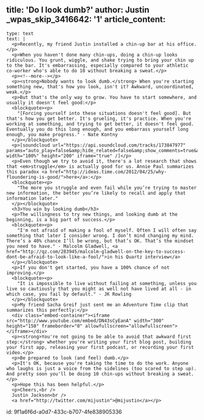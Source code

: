 title: 'Do I look dumb?'
author: Justin
_wpas_skip_3416642: '1'
article_content:
  -
    type: text
    text: |
      <p>Recently, my friend Justin installed a chin-up bar at his office.</p>
      <p>When you haven't done many chin-ups, doing a chin-up looks ridiculous. You grunt, wiggle, and shake trying to bring your chin up to the bar. It's embarrassing, especially compared to your athletic co-worker who's able to do 10 without breaking a sweat.</p>
      <p><!--more--></p>
      <p><strong>Nobody wants to look dumb.</strong> When you're starting something new, that's how you look, isn't it? Awkward, uncoordinated, weak.</p>
      <p>But that's the only way to grow. You have to start somewhere, and usually it doesn't feel good:</p>
      <blockquote><p>
        "[Forcing yourself into these situations doesn't feel good]. But that's how you get better. It's grueling, it's practice. When you're working at something, and trying to get better, it doesn't feel good. Eventually you do this long enough, and you embarrass yourself long enough, you make progress." - Nate Kontny
      </p></blockquote>
      <p>[soundcloud url="https://api.soundcloud.com/tracks/173847977" params="auto_play=false&amp;hide_related=false&amp;show_comments=true&amp;show_user=true&amp;show_reposts=false&amp;visual=true" width="100%" height="200" iframe="true" /]</p>
      <p>Even though we try to avoid it, there's a lot research that shows that <em>struggle</em> is actually good for us. Annie Paul summarizes this paradox <a href="http://ideas.time.com/2012/04/25/why-floundering-is-good/">here</a>:</p>
      <blockquote><p>
        "The more you struggle and even fail while you’re trying to master new information, the better you’re likely to recall and apply that information later."
      </p></blockquote>
      <h3>You win by looking dumb</h3>
      <p>The willingness to try new things, and looking dumb at the beginning, is a big part of success.</p>
      <blockquote><p>
        "I'm not afraid of making a fool of myself. Often I will often say something that later I consider wrong. I don’t mind changing my mind. There’s a 40% chance I’ll be wrong, but that’s OK. That’s the mindset you need to have." - Malcolm Gladwell, <a href="http://qz.com/283945/malcolm-gladwell-on-the-key-to-success-dont-be-afraid-to-look-like-a-fool/">in his Quartz interview</a>
      </p></blockquote>
      <p>If you don't get started, you have a 100% chance of not improving.</p>
      <blockquote><p>
        "It is impossible to live without failing at something, unless you live so cautiously that you might as well not have lived at all - in which case, you fail by default." - JK Rowling
      </p></blockquote>
      <p>My friend Sacha Greif just sent me an Adventure Time clip that summarizes this perfectly:</p>
      <div class="embed-container"><iframe src="http://www.youtube.com/embed/DN43sCyEanA" width="300" height="150" frameborder="0" allowfullscreen="allowfullscreen"></iframe></div>
      <p><strong>You're not going to be able to avoid that awkward first step:</strong> whether you're writing your first blog post, building your first app, releasing your first podcast, or recording your first video.</p>
      <p>Be prepared to look (and feel) dumb.</p>
      <p>It's OK, because you're taking the time to do the work. Anyone who laughs is just a voice from the sidelines (too scared to step up). And pretty soon you'll be doing 10 chin-ups without breaking a sweat.</p>
      <p>Hope this has been helpful.</p>
      <p>Cheers,<br />
      Justin Jackson<br />
      <a href="http://twitter.com/mijustin">@mijustin</a></p>
      
id: 9f1a6f6d-a0d7-433c-b707-4fe838905336
